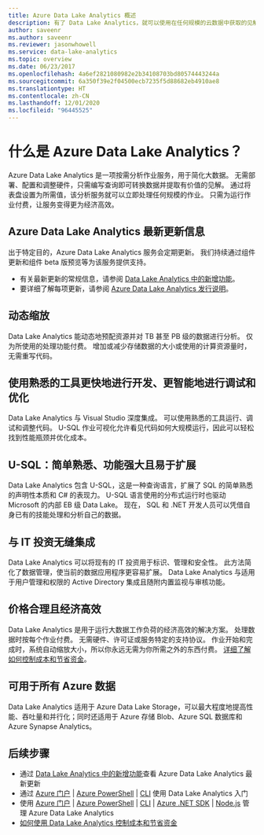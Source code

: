 ```yaml
---
title: Azure Data Lake Analytics 概述
description: 有了 Data Lake Analytics，就可以使用在任何规模的云数据中获取的见解来驱动业务。
author: saveenr
ms.author: saveenr
ms.reviewer: jasonwhowell
ms.service: data-lake-analytics
ms.topic: overview
ms.date: 06/23/2017
ms.openlocfilehash: 4a6ef2821080982e2b34108703bd80574443244a
ms.sourcegitcommit: 6a350f39e2f04500ecb7235f5d88682eb4910ae8
ms.translationtype: HT
ms.contentlocale: zh-CN
ms.lasthandoff: 12/01/2020
ms.locfileid: "96445525"
---
```

# <a name="what-is-azure-data-lake-analytics"></a>什么是 Azure Data Lake Analytics？

Azure Data Lake Analytics 是一项按需分析作业服务，用于简化大数据。 无需部署、配置和调整硬件，只需编写查询即可转换数据并提取有价值的见解。 通过将表盘设置为所需值，该分析服务就可以立即处理任何规模的作业。 只需为运行作业付费，让服务变得更为经济高效。 

## <a name="azure-data-lake-analytics-recent-update-information"></a>Azure Data Lake Analytics 最新更新信息

出于特定目的，Azure Data Lake Analytics 服务会定期更新。 我们持续通过组件更新和组件 beta 版预览等为该服务提供支持。 

- 有关最新更新的常规信息，请参阅 [Data Lake Analytics 中的新增功能](data-lake-analytics-whats-new.md)。
- 要详细了解每项更新，请参阅 [Azure Data Lake Analytics 发行说明](https://github.com/Azure/AzureDataLake/tree/master/docs/Release_Notes)。

## <a name="dynamic-scaling"></a>动态缩放
  
Data Lake Analytics 能动态地预配资源并对 TB 甚至 PB 级的数据进行分析。 仅为所使用的处理功能付费。 增加或减少存储数据的大小或使用的计算资源量时，无需重写代码。 

## <a name="develop-faster-debug-and-optimize-smarter-using-familiar-tools"></a>使用熟悉的工具更快地进行开发、更智能地进行调试和优化
  
Data Lake Analytics 与 Visual Studio 深度集成。 可以使用熟悉的工具运行、调试和调整代码。 U-SQL 作业可视化允许看见代码如何大规模运行，因此可以轻松找到性能瓶颈并优化成本。

## <a name="u-sql-simple-and-familiar-powerful-and-extensible"></a>U-SQL：简单熟悉、功能强大且易于扩展
  
Data Lake Analytics 包含 U-SQL，这是一种查询语言，扩展了 SQL 的简单熟悉的声明性本质和 C# 的表现力。 U-SQL 语言使用的分布式运行时也驱动 Microsoft 的内部 EB 级 Data Lake。 现在， SQL 和 .NET 开发人员可以凭借自身已有的技能处理和分析自己的数据。

## <a name="integrates-seamlessly-with-your-it-investments"></a>与 IT 投资无缝集成
  
Data Lake Analytics 可以将现有的 IT 投资用于标识、管理和安全性。 此方法简化了数据管理，使当前的数据应用程序更容易扩展。 Data Lake Analytics 与适用于用户管理和权限的 Active Directory 集成且随附内置监视与审核功能。

## <a name="affordable-and-cost-effective"></a>价格合理且经济高效

Data Lake Analytics 是用于运行大数据工作负荷的经济高效的解决方案。 处理数据时按每个作业付费。 无需硬件、许可证或服务特定的支持协议。 作业开始和完成时，系统自动缩放大小，所以你永远无需为你所需之外的东西付费。 [详细了解如何控制成本和节省资金](https://aka.ms/adlasavemoney)。

## <a name="works-with-all-your-azure-data"></a>可用于所有 Azure 数据
  
Data Lake Analytics 适用于 Azure Data Lake Storage，可以最大程度地提高性能、吞吐量和并行化；同时还适用于 Azure 存储 Blob、Azure SQL 数据库和 Azure Synapse Analytics。


## <a name="next-steps"></a>后续步骤

* 通过 [Data Lake Analytics 中的新增功能](data-lake-analytics-whats-new.md)查看 Azure Data Lake Analytics 最新更新
* 通过 [Azure 门户](data-lake-analytics-get-started-portal.md) | [Azure PowerShell](data-lake-analytics-get-started-powershell.md) | [CLI](data-lake-analytics-get-started-cli.md) 使用 Data Lake Analytics 入门
* 使用 [Azure 门户](data-lake-analytics-manage-use-portal.md) | [Azure PowerShell](data-lake-analytics-manage-use-powershell.md) | [CLI](data-lake-analytics-manage-use-cli.md) | [Azure .NET SDK](data-lake-analytics-manage-use-dotnet-sdk.md) | [Node.js](data-lake-analytics-manage-use-nodejs.md) 管理 Azure Data Lake Analytics
* [如何使用 Data Lake Analytics 控制成本和节省资金](https://1drv.ms/f/s!AvdZLquGMt47h213Hg3rhl-Tym1c)
